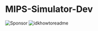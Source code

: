 # MIPS-Simulator-Dev
![Sponsor](https://github.com/ChrisFischer-MTA/MIPS-Simulator-Dev/images/unknown.png)
![idkhowtoreadme](https://github.com/fRootSaladx90e/MIPS-Simulator-Dev/images/unknown.png)
